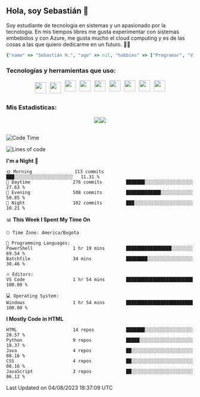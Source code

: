 ## Hola, soy Sebastián 👋

Soy estudiante de tecnologia en sistemas y un apasionado por la tecnologia.
En mis tiempos libres me gusta experimentar con sistemas embebidos y con Azure, me gusta mucho el cloud computing y es de las cosas a las que quiero dedicarme en un futuro. 🚀🌠

```Ruby
{"name" => "Sebastián H.", "age" => nil, "hobbies" => ["Programar", "Videojuegos", "Aprender nuevas cosas"]}
```


### Tecnologías y herramientas que uso: 
<div style="display: flex; flex-direction: row; justify-content: center;">
  <img src="https://cdn.svgporn.com/logos/ruby.svg" width="30px" height="30px" hspace="5" vspace="5"/>
  <img src="https://cdn.svgporn.com/logos/python.svg" width="30px" height="30px" hspace="5" vspace="5"/>
  <img src="https://cdn.svgporn.com/logos/javascript.svg" width="30px" height="30px" hspace="5"/>
    <img src="https://cdn.svgporn.com/logos/vue.svg" width="30px" height="30px" hspace="5"/>
  <img src="https://cdn.svgporn.com/logos/arduino.svg" width="30px" height="30px" hspace="5"/>
<!--   <img src="https://cdn.svgporn.com/logos/raspberry-pi.svg" width="30px" height="30px" hspace="5"/>
  <img src="https://cdn.svgporn.com/logos/google-cloud.svg" width="30px" height="30px" hspace="5"/>
  <img src="https://cdn.svgporn.com/logos/azure-icon.svg" width="30px" height="30px" hspace="5"/> -->
  <img src="https://cdn.svgporn.com/logos/bash-icon.svg" width="30px" height="30px" hspace="5"/>
  <img src="https://cdn.svgporn.com/logos/visual-studio-code.svg" width="30px" height="30px" hspace="5"/>
  <img src="https://cdn.svgporn.com/logos/intellij-idea.svg" width="30px" height="30px" hspace="5"/>
  <img src="https://cdn.svgporn.com/logos/hyper.svg" width="30px" height="30px" hspace="5"/>
</div>


 ### Mis Estadisticas: 
 
 
<div style="display: flex; flex-direction: row; justify-content: center;">
  <img src="https://www.codewars.com/users/Sebas1012/badges/micro"/>
<!--   <img src="https://wakatime.com/badge/user/31bb2cbb-77e5-4675-9c9f-d6e01498f94d.svg"/> -->
  <img src="https://visitor-badge.laobi.icu/badge?page_id=Sebas1012.Sebas1012%22"/>
</div>

<br>

<!--START_SECTION:waka-->
![Code Time](http://img.shields.io/badge/Code%20Time-511%20hrs%2022%20mins-blue)

![Lines of code](https://img.shields.io/badge/From%20Hello%20World%20I%27ve%20Written-136.2%20thousand%20lines%20of%20code-blue)

**I'm a Night 🦉** 

```text
🌞 Morning                113 commits         ███░░░░░░░░░░░░░░░░░░░░░░   11.31 % 
🌆 Daytime                276 commits         ███████░░░░░░░░░░░░░░░░░░   27.63 % 
🌃 Evening                508 commits         █████████████░░░░░░░░░░░░   50.85 % 
🌙 Night                  102 commits         ███░░░░░░░░░░░░░░░░░░░░░░   10.21 % 
```


📊 **This Week I Spent My Time On** 

```text
🕑︎ Time Zone: America/Bogota

💬 Programming Languages: 
PowerShell               1 hr 19 mins        █████████████████░░░░░░░░   69.54 % 
Batchfile                34 mins             ████████░░░░░░░░░░░░░░░░░   30.46 % 

🔥 Editors: 
VS Code                  1 hr 54 mins        █████████████████████████   100.00 % 

💻 Operating System: 
Windows                  1 hr 54 mins        █████████████████████████   100.00 % 
```

**I Mostly Code in HTML** 

```text
HTML                     14 repos            ███████░░░░░░░░░░░░░░░░░░   28.57 % 
Python                   9 repos             █████░░░░░░░░░░░░░░░░░░░░   18.37 % 
Java                     4 repos             ██░░░░░░░░░░░░░░░░░░░░░░░   08.16 % 
CSS                      4 repos             ██░░░░░░░░░░░░░░░░░░░░░░░   08.16 % 
JavaScript               3 repos             ██░░░░░░░░░░░░░░░░░░░░░░░   06.12 % 
```




 Last Updated on 04/08/2023 18:37:09 UTC
<!--END_SECTION:waka-->
